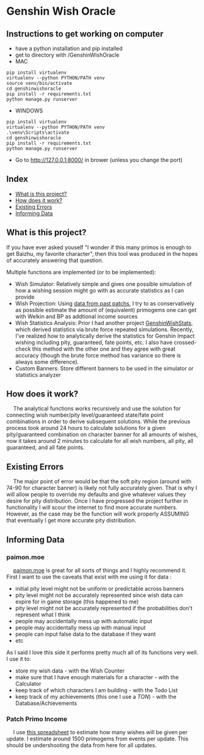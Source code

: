 # Genshin Wish Oracle

## Instructions to get working on computer
- have a python installation and pip installed
- get to directory with /GenshinWishOracle
- MAC
```
pip install virtualenv
virtualenv --python PYTHON/PATH venv
source venv/bin/activate
cd genshinwishoracle
pip install -r requirements.txt
python manage.py runserver
```
- WINDOWS
```
pip install virtualenv
virtualenv --python PYTHON/PATH venv
.\venv\Scripts\activate
cd genshinwishoracle
pip install -r requirements.txt
python manage.py runserver
```
- Go to http://127.0.0.1:8000/ in brower (unless you change the port)

## Index

- [What is this project?](/README.md#what-is-this-project?)
- [How does it work?](/README.md#how-does-it-work?)
- [Existing Errors](/README.md#existing-errors)
- [Informing Data](/README.md#informing-data)

## What is this project?

If you have ever asked youself "I wonder if this many primos is enough to get Baizhu, my favorite character", then this tool was produced in the hopes of accurately answering that question.

Multiple functions are implemented (or to be implemented):

- Wish Simulator: Relatively simple and gives one possible simulation of how a wishing session might go with as accurate statistics as I can provide
- Wish Projection: Using [data from past patchs](/README.md#patch-primo-income), I try to as conservatively as possible estimate the amount of (equivalent) primogems one can get with Welkin and BP as addtional income sources
- Wish Statistics Analysis: Prior I had another project [GenshinWishStats](https://github.com/charliedilorenzo/GenshinWishStats), which derived statistics via brute force repeated simulations. Recently, I've realized how to analytically derive the statistics for Genshin Impact wishing including pity, guaranteed, fate points, etc. I also have crossed-check this method with the other one and they agree with great accuracy (though the brute force method has variance so there is always some difference).
- Custom Banners: Store different banners to be used in the simulator or statistics analyzer

## How does it work?

&ensp;&ensp; The analytical functions works recursively and use the solution for connecting wish number/pity level/guaranteed state/fate point combinations in order to derive subsequent solutions. While the previous process took around 24 hours to calculate solutions for a given pity/guaranteed combination on character banner for all amounts of wishes, now it takes around 2 minutes to calculate for all wish numbers, all pity, all guaranteed, and all fate points.

## Existing Errors

&ensp;&ensp; The major point of error would be that the soft pity region (around with 74-90 for character banner) is likely not fully accurately given. That is why I will allow people to override my defaults and give whatever values they desire for pity distribution. Once I have progressed the project further in functionality I will scour the internet to find more accurate numbers. However, as the case may be the function will work properly ASSUMING that eventually I get more accurate pity distribution.

## Informing Data

### paimon.moe

&ensp;&ensp; [paimon.moe](https://paimon.moe/wish/tally) is great for all sorts of things and I highly recommend it. First I want to use the caveats that exist with me using it for data :

- initial pity level might not be uniform or predictable across banners
- pity level might not be accurately represented since wish data can expire for in game storage (this happened to me)
- pity level might not be accurately represented if the probabilities don't represent what I think
- people may accidentally mess up with automatic input
- people may accidentally mess up with manual input
- people can input false data to the database if they want
- etc

As I said I love this side it performs pretty much all of its functions very well. I use it to:

- store my wish data - with the Wish Counter
- make sure that I have enough materials for a character - with the Calculator
- keep track of which characters I am building - with the Todo List
- keep track of my achievements (this one I use a *TON*) - with the Database/Achievements

### Patch Primo Income

&ensp;&ensp; I use [this spreadsheet](https://docs.google.com/spreadsheets/u/1/d/e/2PACX-1vQ29M_-mbMbNgJl5c1ZWJwqgd1sFR6NW8A1Wwy85BUHCZHGtKwfrw_Jy68wd1OOyE6h7jQfEbOckjaM/pubhtml) to estimate how many wishes will be given per update. I estimate around 1500 primogems from events per update. This should be undershooting the data from here for all updates.
